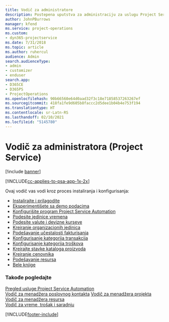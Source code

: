 ```yaml
---
title: Vodič za administratore
description: Postepena uputstva za administraciju za uslugu Project Service
author: JohnPBurrows
manager: kfend
ms.service: project-operations
ms.custom:
- dyn365-projectservice
ms.date: 7/31/2018
ms.topic: article
ms.author: ruhercul
audience: Admin
search.audienceType:
- admin
- customizer
- enduser
search.app:
- D365CE
- D365PS
- ProjectOperations
ms.openlocfilehash: 90b66560e64d0aad32f3c18e71858537263267ef
ms.sourcegitcommit: 418fa1fe9d605b8faccc2d5dee1b04b4e753f194
ms.translationtype: HT
ms.contentlocale: sr-Latn-RS
ms.lasthandoff: 02/10/2021
ms.locfileid: "5145780"
---
```

# <a name="administrator-guide-project-service"></a>Vodič za administratora (Project Service)

[!include [banner](../includes/psa-now-project-operations.md)]

[!INCLUDE[cc-applies-to-psa-app-1x-2x](../includes/cc-applies-to-psa-app-1x-2x.md)]

Ovaj vodič vas vodi kroz proces instaliranja i konfigurisanja:  
  
- [Instalirajte i prilagodite](install-customize.md)
- [Eksperimentišete sa demo podacima](use-demo-data.md)
- [Konfigurišite program Project Service Automation](configure.md)
- [Podesite jedinice vremena](set-up-time-units.md)
- [Podesite valute i devizne kurseve](set-up-currencies-exchange-rates.md)
- [Kreiranje organizacionih jedinica](create-organizational-units.md)
- [Podešavanje učestalosti fakturisanja](set-up-invoice-frequencies.md)
- [Konfigurisanje kategorija transakcija](configure-transaction-categories.md)
- [Konfigurisanje kategorija troškova](configure-expense-categories.md)
- [Kreirajte stavke kataloga proizvoda](create-product-catalog-items.md)
- [Kreiranje cenovnika](create-price-list.md)
- [Podešavanje resursa](set-up-resources.md)
- [Bele knjige](white-papers.md)
  
### <a name="see-also"></a>Takođe pogledajte  
 [Pregled usluge Project Service Automation](../psa/overview.md)    
 [Vodič za menadžera poslovnog kontakta](../psa/account-manager-guide.md) [Vodič za menadžera projekta](../psa/project-manager-guide.md)   
 [Vodič za menadžera resursa](../psa/resource-manager-guide.md)   
 [Vodič za vreme, trošak i saradnju](../psa/time-expense-collaboration-guide.md)


[!INCLUDE[footer-include](../includes/footer-banner.md)]